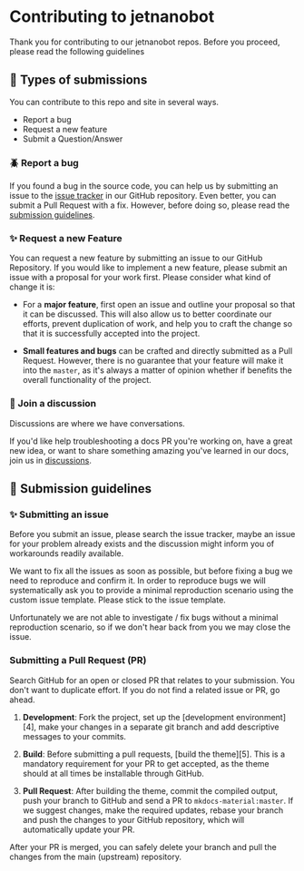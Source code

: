 # Contributing to jetnanobot
Thank you for contributing to our jetnanobot repos. Before you proceed, please read the following guidelines

## :memo: Types of submissions
You can contribute to this repo and site in several ways.
<ul> 
    <li> Report a bug </li>
    <li> Request a new feature </li>
    <li> Submit a Question/Answer </li>
</ul> 

### :beetle: Report a bug
If you found a bug in the source code, you can help us by submitting an issue
to the [issue tracker](https://github.com/trieuphatluu/jetnanobot/issues) in our GitHub repository. Even better, you can submit
a Pull Request with a fix. However, before doing so, please read the
[submission guidelines](#submission-guidelines).

### :sparkles: Request a new Feature
You can request a new feature by submitting an issue to our GitHub Repository.
If you would like to implement a new feature, please submit an issue with a
proposal for your work first. Please consider what kind of change
it is:

* For a **major feature**, first open an issue and outline your proposal so
  that it can be discussed. This will also allow us to better coordinate our
  efforts, prevent duplication of work, and help you to craft the change so
  that it is successfully accepted into the project.

* **Small features and bugs** can be crafted and directly submitted as a Pull
  Request. However, there is no guarantee that your feature will make it into
  the `master`, as it's always a matter of opinion whether if benefits the
  overall functionality of the project.

### :mega: Join a discussion
Discussions are where we have conversations.

If you'd like help troubleshooting a docs PR you're working on, have a great new idea, or want to share something amazing you've learned in our docs, join us in [discussions](https://github.com/trieuphatluu/jetnanobot/discussions).

## :memo: Submission guidelines

### :sparkles: Submitting an issue

Before you submit an issue, please search the issue tracker, maybe an issue for
your problem already exists and the discussion might inform you of workarounds
readily available.

We want to fix all the issues as soon as possible, but before fixing a bug we
need to reproduce and confirm it. In order to reproduce bugs we will
systematically ask you to provide a minimal reproduction scenario using the
custom issue template. Please stick to the issue template.

Unfortunately we are not able to investigate / fix bugs without a minimal
reproduction scenario, so if we don't hear back from you we may close the issue.

### Submitting a Pull Request (PR)

Search GitHub for an open or closed PR that relates to your submission. You
don't want to duplicate effort. If you do not find a related issue or PR,
go ahead.

1. **Development**: Fork the project, set up the [development environment][4],
  make your changes in a separate git branch and add descriptive messages to
  your commits.

2. **Build**: Before submitting a pull requests, [build the theme][5]. This is
  a mandatory requirement for your PR to get accepted, as the theme should at
  all times be installable through GitHub.

3. **Pull Request**: After building the theme, commit the compiled output, push
  your branch to GitHub and send a PR to `mkdocs-material:master`. If we
  suggest changes, make the required updates, rebase your branch and push the
  changes to your GitHub repository, which will automatically update your PR.

After your PR is merged, you can safely delete your branch and pull the changes
from the main (upstream) repository.

